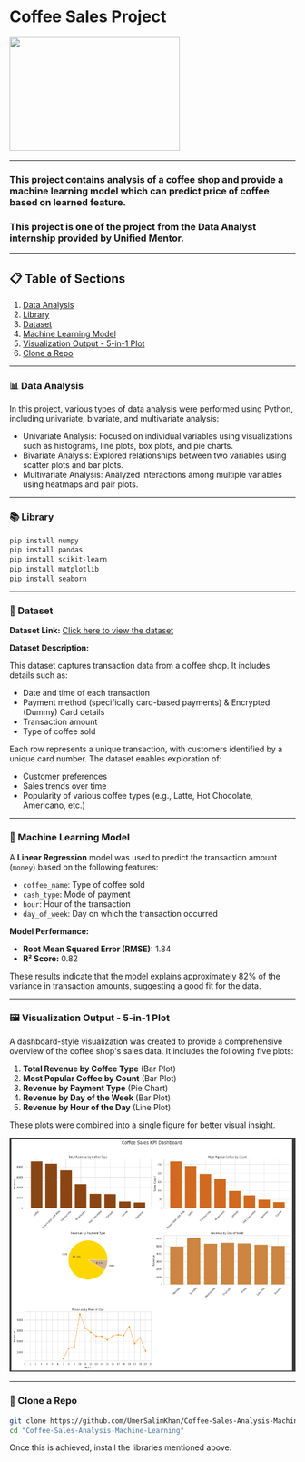 # Coffee Sales Project

<img src="https://torange.biz/photofxnew/198/IMAGE/background-responsive-design-template-sale-letters-sales-promotion-3d-gold-198499.jpg" width="300" height="200">

---
### This project contains analysis of a coffee shop and provide a machine learning model which can predict price of coffee based on learned feature.
### This project is one of the project from the Data Analyst internship provided by Unified Mentor.
--- 
## 📋 Table of Sections

1. [Data Analysis](#data-analysis)
2. [Library](#library)
3. [Dataset](#dataset)
4. [Machine Learning Model](#machine-learning-model)
5. [Visualization Output - 5-in-1 Plot](#visualization-output---5-in-1-plot)
6. [Clone a Repo](#clone-a-repo)

---

### 📊 Data Analysis

In this project, various types of data analysis were performed using Python, including univariate, bivariate, and multivariate analysis:
* Univariate Analysis: Focused on individual variables using visualizations such as histograms, line plots, box plots, and pie charts.
* Bivariate Analysis: Explored relationships between two variables using scatter plots and bar plots.
* Multivariate Analysis: Analyzed interactions among multiple variables using heatmaps and pair plots.

---

### 📚 Library

```bash
pip install numpy
pip install pandas
pip install scikit-learn
pip install matplotlib
pip install seaborn
```

---

### 📁 Dataset

**Dataset Link:** [Click here to view the dataset](https://drive.google.com/file/d/1YqP5Na7_o2xBwsFcf-0NTK31u5_EpxKC/view)

**Dataset Description:**

This dataset captures transaction data from a coffee shop. It includes details such as:

- Date and time of each transaction  
- Payment method (specifically card-based payments) & Encrypted (Dummy) Card details
- Transaction amount  
- Type of coffee sold  

Each row represents a unique transaction, with customers identified by a unique card number. The dataset enables exploration of:

- Customer preferences  
- Sales trends over time  
- Popularity of various coffee types (e.g., Latte, Hot Chocolate, Americano, etc.)

---

### 🤖 Machine Learning Model

A **Linear Regression** model was used to predict the transaction amount (`money`) based on the following features:

- `coffee_name`: Type of coffee sold  
- `cash_type`: Mode of payment  
- `hour`: Hour of the transaction  
- `day_of_week`: Day on which the transaction occurred

**Model Performance:**

- **Root Mean Squared Error (RMSE):** 1.84  
- **R² Score:** 0.82  

These results indicate that the model explains approximately 82% of the variance in transaction amounts, suggesting a good fit for the data.

---

### 🖼️ Visualization Output - 5-in-1 Plot

A dashboard-style visualization was created to provide a comprehensive overview of the coffee shop's sales data. It includes the following five plots:

1. **Total Revenue by Coffee Type** (Bar Plot)  
2. **Most Popular Coffee by Count** (Bar Plot)  
3. **Revenue by Payment Type** (Pie Chart)  
4. **Revenue by Day of the Week** (Bar Plot)  
5. **Revenue by Hour of the Day** (Line Plot)

These plots were combined into a single figure for better visual insight.

![Analysis Dashboard](analysis.png)

---

### 🧬 Clone a Repo

```bash
git clone https://github.com/UmerSalimKhan/Coffee-Sales-Analysis-Machine-Learning.git
cd "Coffee-Sales-Analysis-Machine-Learning"
```

Once this is achieved, install the libraries mentioned above.
